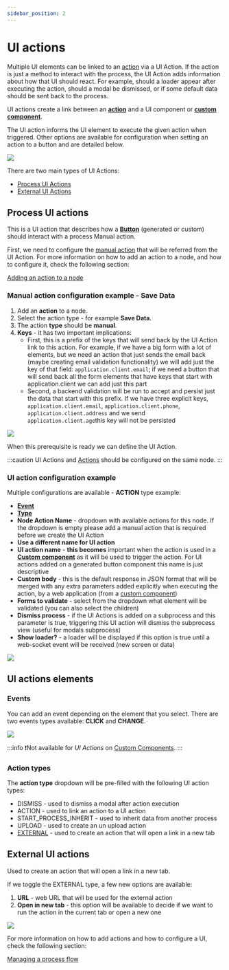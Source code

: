 ```yaml
---
sidebar_position: 2
---
```


# UI actions

Multiple UI elements can be linked to an [action](../actions/actions.md) via a UI Action. If the action is just a method to interact with the process, the UI Action adds information about how that UI should react. For example, should a loader appear after executing the action, should a modal be dismissed, or if some default data should be sent back to the process.

UI actions create a link between an [**action**](../actions/actions.md) and a UI component or [**custom component**](./ui-component-types/root-components/custom.md). 

The UI action informs the UI element to execute the given action when triggered. Other options are available for configuration when setting an action to a button and are detailed below.

![](https://s3.eu-west-1.amazonaws.com/docx.flowx.ai/3.1/ui_actions.gif)

There are two main types of UI Actions:

- [Process UI Actions](#process-ui-actions)
- [External UI Actions](#external-ui-actions)

## Process UI actions

This is a UI action that describes how a [**Button**](../ui-designer/ui-component-types/buttons.md) (generated or custom) should interact with a process Manual action.

First, we need to configure the [manual action](../actions/actions.md) that will be referred from the UI Action. For more information on how to add an action to a node, and how to configure it, check the following section:

[Adding an action to a node](../../flowx-designer/managing-a-process-flow/adding-an-action-to-a-node.md)

### Manual action configuration example - Save Data

1. Add an **action** to a node.
2. Select the action type - for example **Save Data**.
3. The action **type** should be **manual**.
4. **Keys** - it has two important implications:
   * First, this is a prefix of the keys that will send back by the UI Action link to this action. For example, if we have a big form with a lot of elements, but we need an action that just sends the email back (maybe creating email validation functionality) we will add just the key of that field: `application.client.email`; if we need a button that will send back all the form elements that have keys that start with application.client we can add just this part
   * Second, a backend validation will be run to accept and persist just the data that start with this prefix. If we have three explicit keys, `application.client.email`, `application.client.phone`, `application.client.address` and we send `application.client.age`this key will not be persisted

![](https://s3.eu-west-1.amazonaws.com/docx.flowx.ai/3.1/ui_action_key.png)

When this prerequisite is ready we can define the UI Action.

:::caution
UI Actions and [Actions](../actions/actions.md) should be configured on the same node.
:::

### UI action configuration example

Multiple configurations are available - **ACTION** type example:

* [**Event**](#events)
* [**Type**](#action-types)
* **Node Action Name** - dropdown with available actions for this node. If the dropdown is empty please add a manual action that is required before we create the UI Action
* **Use a different name for UI action**
* **UI action name** - **this becomes** important when the action is used in a [**Custom component**](./ui-component-types/root-components/custom.md) as it will be used to trigger the action. For UI actions added on a generated button component this name is just descriptive
* **Custom body** - this is the default response in JSON format that will be merged with any extra parameters added explicitly when executing the action, by a web application (from a [custom component](./ui-component-types/root-components/custom.md))
* **Forms to validate** - select from the dropdown what element will be validated (you can also select the children)
* **Dismiss process** - if the UI Actions is added on a subprocess and this parameter is true, triggering this UI action will dismiss the subprocess view (useful for modals subprocess)
* **Show loader?** - a loader will be displayed if this option is true until a web-socket event will be received (new screen or data)

<div className= "image-scaled">

![](https://s3.eu-west-1.amazonaws.com/docx.flowx.ai/3.1/ui_actions_multiple_configs.png)

</div>

## UI actions elements

### Events

You can add an event depending on the element that you select. There are two events types available: **CLICK** and **CHANGE**.

![](https://s3.eu-west-1.amazonaws.com/docx.flowx.ai/3.1/ui_action_events.gif)

:::info
:exclamation:Not available for _UI Actions_ on [Custom Components](./ui-component-types/root-components/custom.md).
:::

### Action types

The **action type** dropdown will be pre-filled with the following UI action types:

* DISMISS - used to dismiss a modal after action execution
* ACTION - used to link an action to a UI action
* START_PROCESS_INHERIT - used to inherit data from another process
* UPLOAD - used to create an un upload action
* [EXTERNAL](ui-actions.md#external-ui-actions) - used to create an action that will open a link in a new tab

## External UI actions

Used to create an action that will open a link in a new tab.

If we toggle the EXTERNAL type, a few new options are available:

1. **URL** - web URL that will be used for the external action
2. **Open in new tab** - this option will be available to decide if we want to run the action in the current tab or open a new one

![](https://s3.eu-west-1.amazonaws.com/docx.flowx.ai/3.1/ui_action_external.png)

For more information on how to add actions and how to configure a UI, check the following section:

[Managing a process flow](../../flowx-designer/managing-a-process-flow/managing-a-process-flow.md)
